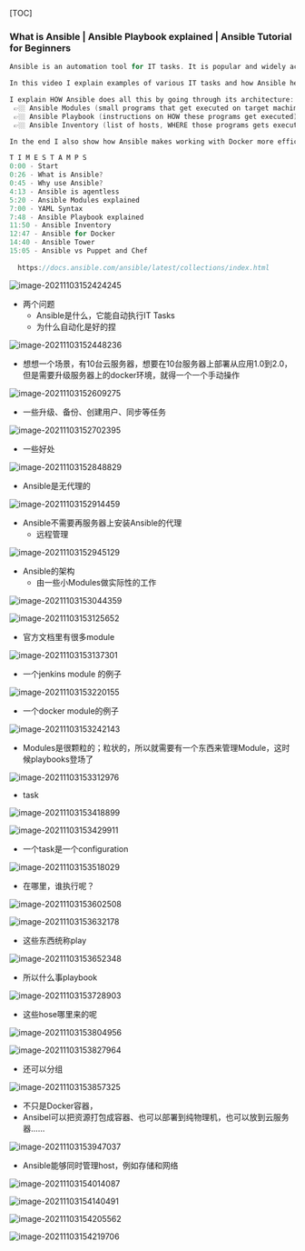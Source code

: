 [TOC]

### What is Ansible | Ansible Playbook explained | Ansible Tutorial for Beginners

```c
Ansible is an automation tool for IT tasks. It is popular and widely accepted, because 1) it's usage of simple YAML language and 2) support for all types of infrastructure starting from Clouds to Virtual to bare metal servers.

In this video I explain examples of various IT tasks and how Ansible helps automate them to make daily DevOps tasks more efficient and less time consuming. 🙌🏼

I explain HOW Ansible does all this by going through its architecture:
 👉🏼 Ansible Modules (small programs that get executed on target machines)
 👉🏼 Ansible Playbook (instructions on HOW these programs get executed)
 👉🏼 Ansible Inventory (list of hosts, WHERE those programs gets executed)

In the end I also show how Ansible makes working with Docker more efficient and powerful and how it compares to similar automation tools like Puppet and Chef.

T I M E S T A M P S
0:00 - Start
0:26 - What is Ansible?
0:45 - Why use Ansible?
4:13 - Ansible is agentless
5:20 - Ansible Modules explained
7:00 - YAML Syntax
7:48 - Ansible Playbook explained
11:50 - Ansible Inventory
12:47 - Ansible for Docker
14:40 - Ansible Tower
15:05 - Ansible vs Puppet and Chef
  
  https://docs.ansible.com/ansible/latest/collections/index.html
```

![image-20211103152424245](https://tva1.sinaimg.cn/large/008i3skNly1gw1zplcvgqj31fv0u076l.jpg)

- 两个问题
  - Ansible是什么，它能自动执行IT Tasks
  - 为什么自动化是好的捏

![image-20211103152448236](https://tva1.sinaimg.cn/large/008i3skNly1gw1zq04y5dj31bi0u00vd.jpg)



- 想想一个场景，有10台云服务器，想要在10台服务器上部署从应用1.0到2.0，但是需要升级服务器上的docker环境，就得一个一个手动操作

![image-20211103152609275](https://tva1.sinaimg.cn/large/008i3skNly1gw1zrer2eij31br0u077d.jpg)



- 一些升级、备份、创建用户、同步等任务

![image-20211103152702395](https://tva1.sinaimg.cn/large/008i3skNly1gw1zsc0ylhj312u0m4ta4.jpg)



- 一些好处

![image-20211103152848829](https://tva1.sinaimg.cn/large/008i3skNly1gw1zu6n86zj31l50u0n0w.jpg)



- Ansible是无代理的

![image-20211103152914459](https://tva1.sinaimg.cn/large/008i3skNly1gw1zumbkmkj31a10u0goc.jpg)

- Ansible不需要再服务器上安装Ansible的代理
  - 远程管理

![image-20211103152945129](https://tva1.sinaimg.cn/large/008i3skNly1gw1zv5fch2j31860u0acg.jpg)



- Ansible的架构
  - 由一些小Modules做实际性的工作

![image-20211103153044359](https://tva1.sinaimg.cn/large/008i3skNly1gw1zw6wh4vj315f0u0dir.jpg)



![image-20211103153125652](https://tva1.sinaimg.cn/large/008i3skNly1gw1zwwijy1j31e60u0q5r.jpg)



- 官方文档里有很多module

![image-20211103153137301](https://tva1.sinaimg.cn/large/008i3skNly1gw1zx3egvtj31gn0u0wj8.jpg)



- 一个jenkins module 的例子

![image-20211103153220155](https://tva1.sinaimg.cn/large/008i3skNly1gw1zxu8qsbj31gh0u0n17.jpg)



- 一个docker module的例子

![image-20211103153242143](https://tva1.sinaimg.cn/large/008i3skNly1gw1zy8byc5j31gi0u0jvv.jpg)



- Modules是很颗粒的；粒状的，所以就需要有一个东西来管理Module，这时候playbooks登场了

![image-20211103153312976](https://tva1.sinaimg.cn/large/008i3skNly1gw1zyrh93rj31gl0u077l.jpg)



- task

![image-20211103153418899](https://tva1.sinaimg.cn/large/008i3skNly1gw1zzwkyxmj318c0u077p.jpg)

![image-20211103153429911](https://tva1.sinaimg.cn/large/008i3skNly1gw200344qtj318f0u0tbo.jpg)



- 一个task是一个configuration

![image-20211103153518029](https://tva1.sinaimg.cn/large/008i3skNly1gw200xalwuj31940u0786.jpg)



- 在哪里，谁执行呢？

![image-20211103153602508](https://tva1.sinaimg.cn/large/008i3skNly1gw201pn4rvj31fo0u0tcv.jpg)



![image-20211103153632178](https://tva1.sinaimg.cn/large/008i3skNly1gw2027f8bsj31e90u0dks.jpg)



- 这些东西统称play

![image-20211103153652348](https://tva1.sinaimg.cn/large/008i3skNly1gw202k0venj31f70u0gp8.jpg)



- 所以什么事playbook

![image-20211103153728903](https://tva1.sinaimg.cn/large/008i3skNly1gw20373wj0j31bt0u0q7f.jpg)



- 这些hose哪里来的呢

![image-20211103153804956](https://tva1.sinaimg.cn/large/008i3skNly1gw203tp9mlj31av0u0td3.jpg)



![image-20211103153827964](https://tva1.sinaimg.cn/large/008i3skNly1gw2047wagqj31ks0u0ae3.jpg)



- 还可以分组

![image-20211103153857325](https://tva1.sinaimg.cn/large/008i3skNly1gw204qmy2oj31hz0u00w1.jpg)



- 不只是Docker容器，
- Ansibel可以把资源打包成容器、也可以部署到纯物理机，也可以放到云服务器……

![image-20211103153947037](https://tva1.sinaimg.cn/large/008i3skNly1gw205l38e4j31jh0u00x2.jpg)



- Ansible能够同时管理host，例如存储和网络

![image-20211103154014087](https://tva1.sinaimg.cn/large/008i3skNly1gw2061xe1bj31de0u041d.jpg)



![image-20211103154140491](https://tva1.sinaimg.cn/large/008i3skNly1gw207jygbqj31gt0u0783.jpg)



![image-20211103154205562](https://tva1.sinaimg.cn/large/008i3skNly1gw207zv2w0j31ry0tcjue.jpg)



![image-20211103154219706](https://tva1.sinaimg.cn/large/008i3skNly1gw2088j0voj31di0u0q5d.jpg)



